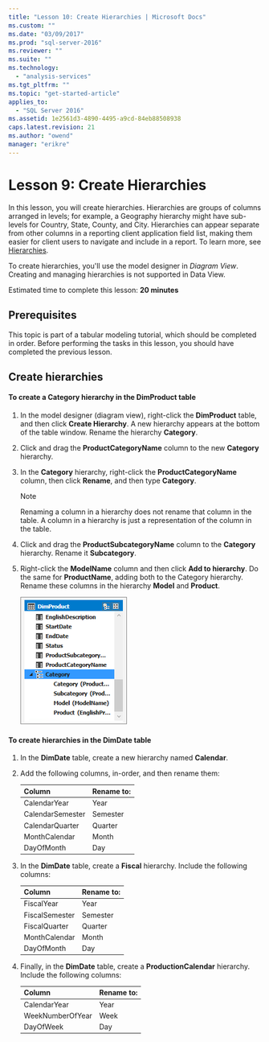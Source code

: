 ```yaml
---
title: "Lesson 10: Create Hierarchies | Microsoft Docs"
ms.custom: ""
ms.date: "03/09/2017"
ms.prod: "sql-server-2016"
ms.reviewer: ""
ms.suite: ""
ms.technology: 
  - "analysis-services"
ms.tgt_pltfrm: ""
ms.topic: "get-started-article"
applies_to: 
  - "SQL Server 2016"
ms.assetid: 1e2561d3-4890-4495-a9cd-84eb88508938
caps.latest.revision: 21
ms.author: "owend"
manager: "erikre"
---
```

# Lesson 9: Create Hierarchies
In this lesson, you will create hierarchies. Hierarchies are groups of columns arranged in levels; for example, a Geography hierarchy might have sub-levels for Country, State, County, and City. Hierarchies can appear separate from other columns in a reporting client application field list, making them easier for client users to navigate and include in a report. To learn more, see [Hierarchies](../../analysis-services/tabular-models/hierarchies-ssas-tabular.md).  
  
To create hierarchies, you'll use the model designer in *Diagram View*. Creating and managing hierarchies is not supported in Data View.  
  
Estimated time to complete this lesson: **20 minutes**  
  
## Prerequisites  
This topic is part of a tabular modeling tutorial, which should be completed in order. Before performing the tasks in this lesson, you should have completed the previous lesson.  
  
## Create hierarchies  
  
#### To create a Category hierarchy in the DimProduct table  
  
1.  In the model designer (diagram view), right-click the **DimProduct** table, and then click **Create Hierarchy**. A new hierarchy appears at the bottom of the table window. Rename the hierarchy **Category**.  
  
2.  Click and drag the **ProductCategoryName** column to the new **Category** hierarchy.  
  
3.  In the **Category** hierarchy, right-click the **ProductCategoryName** column, then click **Rename**, and then type **Category**.  
  
    > [!NOTE]  
    > Renaming a column in a hierarchy does not rename that column in the table. A column in a hierarchy is just a representation of the column in the table.  
  
4.  Click and drag the **ProductSubcategoryName** column to the **Category** hierarchy. Rename it **Subcategory**. 
  
5.  Right-click the **ModelName** column and then click **Add to hierarchy**. Do the same for **ProductName**, adding both to the Category hierarchy. Rename these columns in the hierarchy **Model** and **Product**.  

    ![as-tabular-lesson9-category](../../analysis-services/tutorials/media/as-tabular-lesson9-category.png)
  
#### To create hierarchies in the DimDate table  
  
1.  In the **DimDate** table, create a new hierarchy named **Calendar**.  
  
3.  Add the following columns, in-order, and then rename them:  
  
    |Column|Rename to:|  
    |----------|--------------|  
    |CalendarYear|Year|  
    |CalendarSemester|Semester|  
    |CalendarQuarter|Quarter|  
    |MonthCalendar|Month|  
    |DayOfMonth|Day|  
  
4.  In the **DimDate** table, create a **Fiscal** hierarchy. Include the following columns:  
  
    |Column|Rename to:|  
    |----------|--------------|  
    |FiscalYear|Year|  
    |FiscalSemester|Semester|  
    |FiscalQuarter|Quarter|  
    |MonthCalendar|Month|  
    |DayOfMonth|Day|  
  
5.  Finally, in the **DimDate** table, create a **ProductionCalendar** hierarchy. Include the following columns:  
  
    |Column|Rename to:|  
    |----------|--------------|  
    |CalendarYear|Year|  
    |WeekNumberOfYear|Week|  
    |DayOfWeek|Day|  
  
  
  
  
